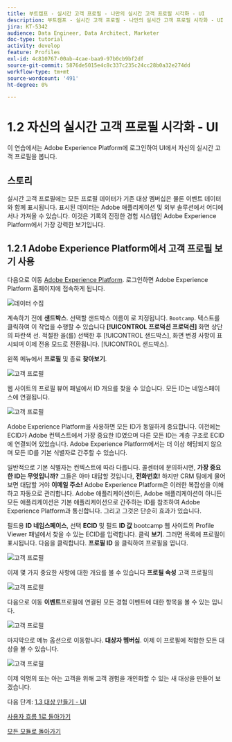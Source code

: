 ```yaml
---
title: 부트캠프 - 실시간 고객 프로필 - 나만의 실시간 고객 프로필 시각화 - UI
description: 부트캠프 - 실시간 고객 프로필 - 나만의 실시간 고객 프로필 시각화 - UI
jira: KT-5342
audience: Data Engineer, Data Architect, Marketer
doc-type: tutorial
activity: develop
feature: Profiles
exl-id: 4c810767-00ab-4cae-baa9-97b0cb9bf2df
source-git-commit: 5876de5015e4c8c337c235c24cc28b0a32e274dd
workflow-type: tm+mt
source-wordcount: '491'
ht-degree: 0%

---
```


# 1.2 자신의 실시간 고객 프로필 시각화 - UI

이 연습에서는 Adobe Experience Platform에 로그인하여 UI에서 자신의 실시간 고객 프로필을 봅니다.

## 스토리

실시간 고객 프로필에는 모든 프로필 데이터가 기존 대상 멤버십은 물론 이벤트 데이터와 함께 표시됩니다. 표시된 데이터는 Adobe 애플리케이션 및 외부 솔루션에서 어디에서나 가져올 수 있습니다. 이것은 기록의 진정한 경험 시스템인 Adobe Experience Platform에서 가장 강력한 보기입니다.

## 1.2.1 Adobe Experience Platform에서 고객 프로필 보기 사용

다음으로 이동 [Adobe Experience Platform](https://experience.adobe.com/platform). 로그인하면 Adobe Experience Platform 홈페이지에 접속하게 됩니다.

![데이터 수집](./images/home.png)

계속하기 전에 **샌드박스**. 선택할 샌드박스 이름이 로 지정됩니다. ``Bootcamp``. 텍스트를 클릭하여 이 작업을 수행할 수 있습니다 **[!UICONTROL 프로덕션 프로덕션]** 화면 상단의 파란색 선. 적절한 을(를) 선택한 후 [!UICONTROL 샌드박스], 화면 변경 사항이 표시되며 이제 전용 모드로 전환됩니다. [!UICONTROL 샌드박스].



왼쪽 메뉴에서 **프로필** 및 종료 **찾아보기**.

![고객 프로필](./images/homemenu.png)

웹 사이트의 프로필 뷰어 패널에서 ID 개요를 찾을 수 있습니다. 모든 ID는 네임스페이스에 연결됩니다.

![고객 프로필](./images/identities.png)




Adobe Experience Platform을 사용하면 모든 ID가 동일하게 중요합니다. 이전에는 ECID가 Adobe 컨텍스트에서 가장 중요한 ID였으며 다른 모든 ID는 계층 구조로 ECID에 연결되어 있었습니다. Adobe Experience Platform에서는 더 이상 해당되지 않으며 모든 ID를 기본 식별자로 간주할 수 있습니다.

일반적으로 기본 식별자는 컨텍스트에 따라 다릅니다. 콜센터에 문의하시면, **가장 중요한 ID는 무엇입니까?** 그들은 아마 대답할 것입니다, **전화번호!** 하지만 CRM 팀에게 물어보면 대답할 거야 **이메일 주소!**  Adobe Experience Platform은 이러한 복잡성을 이해하고 자동으로 관리합니다. Adobe 애플리케이션이든, Adobe 애플리케이션이 아니든 모든 애플리케이션은 기본 애플리케이션으로 간주하는 ID를 참조하여 Adobe Experience Platform과 통신합니다. 그리고 그것은 단순히 효과가 있습니다.

필드용 **ID 네임스페이스**, 선택 **ECID** 및 필드 **ID 값** bootcamp 웹 사이트의 Profile Viewer 패널에서 찾을 수 있는 ECID를 입력합니다. 클릭 **보기**. 그러면 목록에 프로필이 표시됩니다. 다음을 클릭합니다. **프로필 ID** 을 클릭하여 프로필을 엽니다.

![고객 프로필](./images/popupecid.png)

이제 몇 가지 중요한 사항에 대한 개요를 볼 수 있습니다 **프로필 속성** 고객 프로필의

![고객 프로필](./images/profile.png)

다음으로 이동 **이벤트**&#x200B;프로필에 연결된 모든 경험 이벤트에 대한 항목을 볼 수 있는 입니다.

![고객 프로필](./images/profileee.png)

마지막으로 메뉴 옵션으로 이동합니다. **대상자 멤버십**. 이제 이 프로필에 적합한 모든 대상을 볼 수 있습니다.

![고객 프로필](./images/profileseg.png)

이제 익명의 또는 아는 고객을 위해 고객 경험을 개인화할 수 있는 새 대상을 만들어 보겠습니다.

다음 단계: [1.3 대상 만들기 - UI](./ex3.md)

[사용자 흐름 1로 돌아가기](./uc1.md)

[모든 모듈로 돌아가기](../../overview.md)
